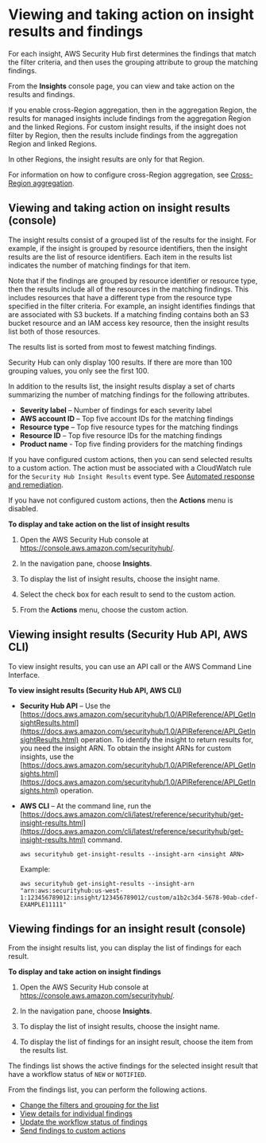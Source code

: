 # Viewing and taking action on insight results and findings<a name="securityhub-insights-view-take-action"></a>

For each insight, AWS Security Hub first determines the findings that match the filter criteria, and then uses the grouping attribute to group the matching findings\.

From the **Insights** console page, you can view and take action on the results and findings\.

If you enable cross\-Region aggregation, then in the aggregation Region, the results for managed insights include findings from the aggregation Region and the linked Regions\. For custom insight results, if the insight does not filter by Region, then the results include findings from the aggregation Region and linked Regions\.

In other Regions, the insight results are only for that Region\.

For information on how to configure cross\-Region aggregation, see [Cross\-Region aggregation](finding-aggregation.md)\.

## Viewing and taking action on insight results \(console\)<a name="securityhub-insight-results-console"></a>

The insight results consist of a grouped list of the results for the insight\. For example, if the insight is grouped by resource identifiers, then the insight results are the list of resource identifiers\. Each item in the results list indicates the number of matching findings for that item\.

Note that if the findings are grouped by resource identifier or resource type, then the results include all of the resources in the matching findings\. This includes resources that have a different type from the resource type specified in the filter criteria\. For example, an insight identifies findings that are associated with S3 buckets\. If a matching finding contains both an S3 bucket resource and an IAM access key resource, then the insight results list both of those resources\.

The results list is sorted from most to fewest matching findings\.

Security Hub can only display 100 results\. If there are more than 100 grouping values, you only see the first 100\.

In addition to the results list, the insight results display a set of charts summarizing the number of matching findings for the following attributes\.
+ **Severity label** – Number of findings for each severity label
+ **AWS account ID** – Top five account IDs for the matching findings
+ **Resource type** – Top five resource types for the matching findings
+ **Resource ID** – Top five resource IDs for the matching findings
+ **Product name** \- Top five finding providers for the matching findings

If you have configured custom actions, then you can send selected results to a custom action\. The action must be associated with a CloudWatch rule for the `Security Hub Insight Results` event type\. See [Automated response and remediation](securityhub-cloudwatch-events.md)\.

If you have not configured custom actions, then the **Actions** menu is disabled\.

**To display and take action on the list of insight results**

1. Open the AWS Security Hub console at [https://console\.aws\.amazon\.com/securityhub/](https://console.aws.amazon.com/securityhub/)\.

1. In the navigation pane, choose **Insights**\.

1. To display the list of insight results, choose the insight name\.

1. Select the check box for each result to send to the custom action\.

1. From the **Actions** menu, choose the custom action\.

## Viewing insight results \(Security Hub API, AWS CLI\)<a name="securityhub-insight-results-api"></a>

To view insight results, you can use an API call or the AWS Command Line Interface\.

**To view insight results \(Security Hub API, AWS CLI\)**
+ **Security Hub API** – Use the [https://docs.aws.amazon.com/securityhub/1.0/APIReference/API_GetInsightResults.html](https://docs.aws.amazon.com/securityhub/1.0/APIReference/API_GetInsightResults.html) operation\. To identify the insight to return results for, you need the insight ARN\. To obtain the insight ARNs for custom insights, use the [https://docs.aws.amazon.com/securityhub/1.0/APIReference/API_GetInsights.html](https://docs.aws.amazon.com/securityhub/1.0/APIReference/API_GetInsights.html) operation\.
+ **AWS CLI** – At the command line, run the [https://docs.aws.amazon.com/cli/latest/reference/securityhub/get-insight-results.html](https://docs.aws.amazon.com/cli/latest/reference/securityhub/get-insight-results.html) command\.

  ```
  aws securityhub get-insight-results --insight-arn <insight ARN>
  ```

  Example:

  ```
  aws securityhub get-insight-results --insight-arn "arn:aws:securityhub:us-west-1:123456789012:insight/123456789012/custom/a1b2c3d4-5678-90ab-cdef-EXAMPLE11111"
  ```

## Viewing findings for an insight result \(console\)<a name="securityhub-insight-findings-console"></a>

From the insight results list, you can display the list of findings for each result\.

**To display and take action on insight findings**

1. Open the AWS Security Hub console at [https://console\.aws\.amazon\.com/securityhub/](https://console.aws.amazon.com/securityhub/)\.

1. In the navigation pane, choose **Insights**\.

1. To display the list of insight results, choose the insight name\.

1. To display the list of findings for an insight result, choose the item from the results list\.

The findings list shows the active findings for the selected insight result that have a workflow status of `NEW` or `NOTIFIED`\.

From the findings list, you can perform the following actions\.
+ [Change the filters and grouping for the list](findings-filtering-grouping.md)
+ [View details for individual findings](finding-view-details.md)
+ [Update the workflow status of findings](finding-workflow-status.md)
+ [Send findings to custom actions](finding-send-to-custom-action.md)